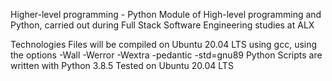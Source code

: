 Higher-level programming - Python
Module of High-level programming and Python, carried out during Full Stack Software Engineering studies at ALX

Technologies
Files will be compiled on Ubuntu 20.04 LTS using gcc, using the options -Wall -Werror -Wextra -pedantic -std=gnu89
Python Scripts are written with Python 3.8.5
Tested on Ubuntu 20.04 LTS
